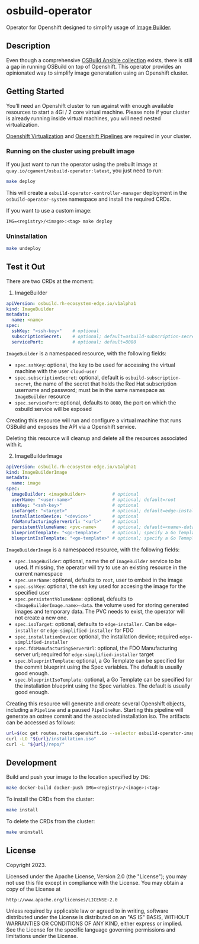 # osbuild-operator
Operator for Openshift designed to simplify usage of [Image Builder](https://access.redhat.com/documentation/en-us/red_hat_enterprise_linux/9/html/composing_a_customized_rhel_system_image/index).

## Description
Even though a comprehensive [OSBuild Ansible collection](https://github.com/redhat-cop/infra.osbuild) exists, there is still a gap in running OSBuild on top of Openshift. This operator provides an opinionated way to simplify image generatation using an Openshift cluster.

## Getting Started
You’ll need an Openshift cluster to run against with enough available resources to start a 4Gi / 2 core virtual machine. Please note if your cluster is already running inside virtual machines, you will need nested virtualization.

[Openshift Virtualization](https://docs.openshift.com/container-platform/4.13/virt/about-virt.html) and [Openshift Pipelines](https://docs.openshift.com/container-platform/4.13/cicd/pipelines/op-release-notes.html) are required in your cluster.

### Running on the cluster using prebuilt image

If you just want to run the operator using the prebuilt image at `quay.io/cgament/osbuild-operator:latest`, you just need to run:

```sh
make deploy
```

This will create a `osbuild-operator-controller-manager` deployment in the `osbuild-operator-system` namespace and install the required CRDs.

If you want to use a custom image:

```
IMG=<registry>/<image>:<tag> make deploy
```

### Uninstallation

```sh
make undeploy
```

## Test it Out

There are two CRDs at the moment:

1. ImageBuilder

```yaml
apiVersion: osbuild.rh-ecosystem-edge.io/v1alpha1
kind: ImageBuilder
metadata:
  name: <name>
spec:
  sshKey: "<ssh-key>"    # optional
  subscriptionSecret:    # optional; default=osbuild-subscription-secret
  servicePort:           # optional; default=8080
```

`ImageBuilder` is a namespaced resource, with the following fields:
  * `spec.sshKey`: optional, the key to be used for accessing the virtual machine with the user `cloud-user`
  * `spec.subscriptionSecret`: optional, default is `osbuild-subscription-secret`, the name of the secret that holds the Red Hat subscription username and password; must be in the same namespace as `ImageBuilder` resource
  * `spec.servicePort`: optional, defaults to `8080`, the port on which the osbuild service will be exposed

Creating this resource will run and configure a virtual machine that runs OSBuild and exposes the API via a Openshift service.

Deleting this resource will cleanup and delete all the resources associated with it.

2. ImageBuilderImage

```yaml
apiVersion: osbuild.rh-ecosystem-edge.io/v1alpha1
kind: ImageBuilderImage
metadata:
  name: image
spec:
  imageBuilder: <imagebuilder>          # optional
  userName: "<user-name>"               # optional; default=root
  sshKey: "<ssh-key>"                   # optional
  isoTarget: "<target>"                 # optional; default=edge-installer
  installationDevice: "<device>"        # optional
  fdoManufacturingServerUrl: "<url>"    # optional
  persistentVolumeName: <pvc-name>      # optional; default=<name>-data
  blueprintTemplate: "<go-template>"    # optional; specify a Go Template for the commit blueprint
  blueprintIsoTemplate: "<go-template>" # optional; specify a Go Temaplte for the installer iso blueprint
```

`ImageBuilderImage` is a namespaced resource, with the following fields:
  * `spec.imageBuilder`: optional, name the of `ImageBuilder` service to be used. If missing, the operator will try to use an existing resource in the current namespace
  * `spec.userName`: optional, defaults to `root`, user to embed in the image
  * `spec.sshKey`: optional, the ssh key used for accesing the image for the specified user
  * `spec.persistentVolumeName`: optional, defaults to `<ImageBuilderImage.name>-data`. the volume used for storing generated images and temporary data. The PVC needs to exist, the operator will not create a new one.
  * `spec.isoTarget`: optional, defaults to `edge-installer`. Can be `edge-installer` or `edge-simplified-installer` for FDO
  * `spec.installationDevice`: optional, the installation device; required `edge-simplified-installer`
  * `spec.fdoManufacturingServerUrl`: optional, the FDO Manufacturing server url; required for `edge-simplified-installer` target
  * `spec.blueprintTemplate`: optional, a Go Template can be specified for the commit blueprint using the Spec variables. The default is usually good enough.
  * `spec.blueprintIsoTemplate`: optional, a Go Template can be specified for the installation blueprint using the Spec variables. The default is usually good enough.

Creating this resource will generate and create several Openshift objects, including a `Pipeline` and a paused `PipelineRun`. Starting this pipeline will generate an ostree commit and the associated installation iso. The artifacts can be accessed as follows:

```sh
url=$(oc get routes.route.openshift.io --selector osbuild-operator-image -o json | jq -r '.items[].spec.host')
curl -LO "${url}/installation.iso"
curl -L "${url}/repo/"
```

## Development

Build and push your image to the location specified by `IMG`:

```sh
make docker-build docker-push IMG=<registry>/<image>:<tag>
```

To install the CRDs from the cluster:
```sh
make install
```

To delete the CRDs from the cluster:

```sh
make uninstall
```

## License

Copyright 2023.

Licensed under the Apache License, Version 2.0 (the "License");
you may not use this file except in compliance with the License.
You may obtain a copy of the License at

    http://www.apache.org/licenses/LICENSE-2.0

Unless required by applicable law or agreed to in writing, software
distributed under the License is distributed on an "AS IS" BASIS,
WITHOUT WARRANTIES OR CONDITIONS OF ANY KIND, either express or implied.
See the License for the specific language governing permissions and
limitations under the License.
